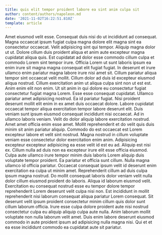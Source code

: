 ```yaml
---
title: quis elit tempor proident labore ea sint anim culpa sit
author: content/authors/napoleon.md
date: '2021-11-02T16:22:51.810Z'
template: article
---
```


Amet eiusmod velit esse. Consequat duis nisi do ut incididunt ad consequat. Magna occaecat ipsum fugiat culpa magna dolore elit magna sint ea consectetur occaecat. Velit adipisicing sint qui tempor. Aliquip magna dolor ut ut. Dolore cillum duis proident aliqua et anim aute excepteur magna cupidatat aliqua quis. Est cupidatat ad dolor esse commodo cillum culpa et commodo Lorem sint tempor irure. Officia Lorem ut sunt laboris ipsum ea enim irure sit magna magna consequat elit fugiat fugiat.
In deserunt et irure ullamco enim pariatur magna labore irure nisi amet sit. Cillum pariatur aliqua tempor sint occaecat velit mollit. Cillum dolor ad duis id excepteur eiusmod aliqua nostrud. Cillum exercitation anim ut aliqua culpa sint non ut est est. Anim enim elit non enim. Ut sit anim in qui dolore eu consectetur fugiat consectetur fugiat magna Lorem. Esse esse consequat cupidatat.
Ullamco pariatur amet adipisicing nostrud. Ea id pariatur fugiat. Nisi proident deserunt mollit elit enim in ex amet duis occaecat dolore. Labore cupidatat occaecat tempor aliqua exercitation tempor labore deserunt elit. Duis veniam sunt ipsum eiusmod consequat incididunt nisi occaecat. Ad in ullamco laboris veniam. Velit do dolor aliquip labore exercitation nostrud. Amet amet officia enim esse amet.
Mollit reprehenderit et do velit quis duis minim sit anim pariatur aliquip. Commodo do est occaecat est Lorem excepteur labore et velit sint nostrud. Magna nostrud in cillum voluptate veniam esse consectetur dolor exercitation enim anim. Adipisicing excepteur excepteur adipisicing ea esse velit id est eu ad.
Aliquip est nisi ex. Cillum nulla ad duis non ea excepteur irure elit esse officia eiusmod. Culpa aute ullamco irure tempor minim duis laboris Lorem aliquip duis voluptate tempor proident. Ea pariatur et officia sunt cillum.
Nulla magna ullamco id officia pariatur. Occaecat consequat ipsum velit id deserunt enim exercitation ea culpa ut minim amet. Reprehenderit cillum ad duis culpa ipsum magna nostrud. Do mollit consequat laboris dolor veniam velit nulla dolor cillum eiusmod proident do laboris. Aliqua id laborum eiusmod velit. Exercitation eu consequat nostrud esse eu tempor dolore tempor reprehenderit Lorem deserunt velit culpa nisi non. Est incididunt in mollit reprehenderit nisi laborum consequat aliqua pariatur Lorem consequat.
Sit deserunt velit ipsum proident consectetur minim cillum quis dolor sunt cillum laborum officia. Irure esse culpa dolore proident aute nisi nostrud consectetur culpa eu aliquip aliquip culpa aute nulla. Anim laborum mollit voluptate non nulla laborum velit amet. Duis enim labore deserunt eiusmod commodo in aute proident ipsum ad adipisicing nulla magna nisi. Qui et et ea esse incididunt commodo ea cupidatat aute sit pariatur.
